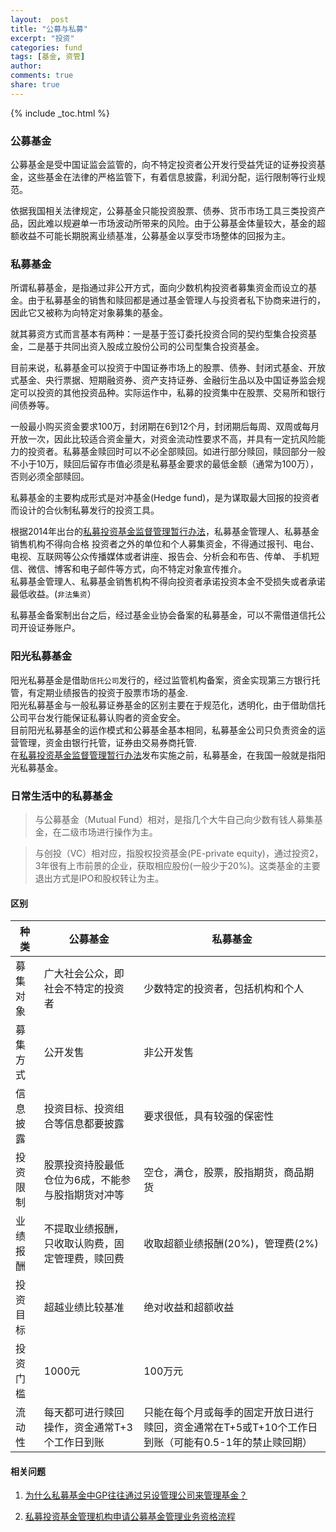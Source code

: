 ```yaml
---
layout:  post
title: "公募与私募"
excerpt: "投资"
categories: fund
tags: [基金, 资管]
author: 
comments: true
share: true
---
```

{% include \_toc.html %}

### 公募基金
公募基金是受中国证监会监管的，向不特定投资者公开发行受益凭证的证券投资基金，这些基金在法律的严格监管下，有着信息披露，利润分配，运行限制等行业规范。  

依据我国相关法律规定，公募基金只能投资股票、债券、货币市场工具三类投资产品，因此难以规避单一市场波动所带来的风险。由于公募基金体量较大，基金的超额收益不可能长期脱离业绩基准，公募基金以享受市场整体的回报为主。


### 私募基金  
所谓私募基金，是指通过非公开方式，面向少数机构投资者募集资金而设立的基金。由于私募基金的销售和赎回都是通过基金管理人与投资者私下协商来进行的，因此它又被称为向特定对象募集的基金。  

就其募资方式而言基本有两种：一是基于签订委托投资合同的契约型集合投资基金，二是基于共同出资入股成立股份公司的公司型集合投资基金。  

目前来说，私募基金可以投资于中国证券市场上的股票、债券、封闭式基金、开放式基金、央行票据、短期融资券、资产支持证券、金融衍生品以及中国证券监会规定可以投资的其他投资品种。实际运作中，私募的投资集中在股票、交易所和银行间债券等。  

一般最小购买资金要求100万，封闭期在6到12个月，封闭期后每周、双周或每月开放一次，因此比较适合资金量大，对资金流动性要求不高，并具有一定抗风险能力的投资者。私募基金赎回时可以不必全部赎回。如进行部分赎回，赎回部分一般不小于10万，赎回后留存市值必须是私募基金要求的最低金额（通常为100万），否则必须全部赎回。

私募基金的主要构成形式是对冲基金(Hedge fund)，是为谋取最大回报的投资者而设计的合伙制私募发行的投资工具。  


根据2014年出台的<a href="http://www.csrc.gov.cn/pub/zjhpublic/zjh/201408/P020140822492061875501.pdf" target="_blank">私募投资基金监督管理暂行办法</a>，私募基金管理人、私募基金销售机构不得向合格 投资者之外的单位和个人募集资金，不得通过报刊、电台、电视、互联网等公众传播媒体或者讲座、报告会、分析会和布告、传单、 手机短信、微信、博客和电子邮件等方式，向不特定对象宣传推介。  
私募基金管理人、私募基金销售机构不得向投资者承诺投资本金不受损失或者承诺最低收益。(`非法集资`）

私募基金备案制出台之后，经过基金业协会备案的私募基金，可以不需借道信托公司开设证券账户。  

### 阳光私募基金
阳光私募基金是借助`信托公司`发行的，经过监管机构备案，资金实现第三方银行托管，有定期业绩报告的投资于股票市场的基金.  
阳光私募基金与一般私募证券基金的区别主要在于规范化，透明化，由于借助信托公司平台发行能保证私募认购者的资金安全。  
目前阳光私募基金的运作模式和公募基金基本相同，私募基金公司只负责资金的运营管理，资金由银行托管，证券由交易券商托管.  
在<a href="http://www.csrc.gov.cn/pub/zjhpublic/zjh/201408/P020140822492061875501.pdf" target="_blank">私募投资基金监督管理暂行办法</a>发布实施之前，私募基金，在我国一般就是指阳光私募基金。



### 日常生活中的私募基金  

> 与公募基金（Mutual Fund）相对，是指几个大牛自己向少数有钱人募集基金，在二级市场进行操作为主。  

> 与创投（VC）相对应，指股权投资基金(PE-private equity)，通过投资2，3年很有上市前景的企业，获取相应股份(一般少于20%)。这类基金的主要退出方式是IPO和股权转让为主。
  
  
  
  

#### 区别    

种类|公募基金|私募基金
------------------|--------------|------------------
募集对象|广大社会公众，即社会不特定的投资者|少数特定的投资者，包括机构和个人
募集方式|公开发售|非公开发售
信息披露|投资目标、投资组合等信息都要披露|要求很低，具有较强的保密性
投资限制|股票投资持股最低仓位为6成，不能参与股指期货对冲等|空仓，满仓，股票，股指期货，商品期货
业绩报酬|不提取业绩报酬，只收取认购费，固定管理费，赎回费|收取超额业绩报酬(20%)，管理费(2%)
投资目标|超越业绩比较基准|绝对收益和超额收益  
投资门槛|1000元|100万元
流动性|每天都可进行赎回操作，资金通常T+3个工作日到账|只能在每个月或每季的固定开放日进行赎回，资金通常在T+5或T+10个工作日到账（可能有0.5-1年的禁止赎回期）






#### 相关问题
1. <a href="http://www.zhihu.com/question/28399621" target="_blank">为什么私募基金中GP往往通过另设管理公司来管理基金？</a>

2. <a href="http://www.csrc.gov.cn/pub/zjhpublic/G00306226/201412/t20141231_265877.htm" target="_blank">私募投资基金管理机构申请公募基金管理业务资格流程 </a>




<!-- 多说评论框 start -->
<div class="ds-thread" data-thread-key="fund2" data-title="fund2" ></div>
<!-- 多说评论框 end -->
<!-- 多说公共JS代码 start (一个网页只需插入一次) -->
<script type="text/javascript">
var duoshuoQuery = {short_name:"goaheadalvin"};
(function() {
var ds = document.createElement('script');
ds.type = 'text/javascript';ds.async = true;
ds.src = (document.location.protocol == 'https:' ? 'https:' : 'http:') + '//static.duoshuo.com/embed.js';
ds.charset = 'UTF-8';
(document.getElementsByTagName('head')[0] 
|| document.getElementsByTagName('body')[0]).appendChild(ds);
})();
</script>
<!-- 多说公共JS代码 end -->
